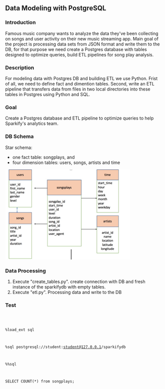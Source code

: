 ## Data Modeling with PostgreSQL 

### Introduction

Famous music company wants to analyze the data they've been collecting on songs and user activity on their new music streaming app. Main goal of the project is processing data sets from JSON format and write them to the DB, for that purpose we need create a Postgres database with tables designed to optimize queries, build ETL pipelines for song play analysis.

### Description 

For modeling data with Postgres DB and building ETL we use Python. Frist of all, we need to define fact and dimention tables. Second, write an ETL pipeline that transfers data from files in two local 
directories into these tables in Postgres using Python and SQL.

### Goal 

Create a Postgres database and ETL pipeline to optimize queries to help Sparkify's analytics team.

### DB Schema

Star schema:

* one fact table: songplays, and
* four dimension tables: users, songs, artists and time



<img src="images/Image.png" width="400" hight = "150" >




### Data Processing 
 
 1. Execute "create_tables.py". create connection with DB  and fresh instance of the sparkifydb with empty tables.
 2. Execute "etl.py". Processing data and write to the DB
 
 
### Test 

<code>

%load_ext sql

%sql postgresql://student:student@127.0.0.1/sparkifydb

%%sql

SELECT COUNT(*) from songplays; 


</code> 